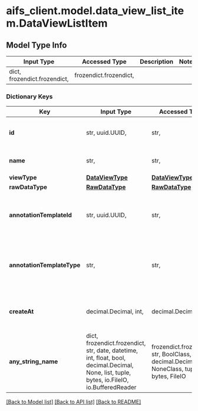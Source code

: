 # aifs_client.model.data_view_list_item.DataViewListItem

## Model Type Info
Input Type | Accessed Type | Description | Notes
------------ | ------------- | ------------- | -------------
dict, frozendict.frozendict,  | frozendict.frozendict,  |  | 

### Dictionary Keys
Key | Input Type | Accessed Type | Description | Notes
------------ | ------------- | ------------- | ------------- | -------------
**id** | str, uuid.UUID,  | str,  | the id of the data view | [optional] value must be a uuid
**name** | str,  | str,  | the name of the data view | [optional] 
**viewType** | [**DataViewType**](DataViewType.md) | [**DataViewType**](DataViewType.md) |  | [optional] 
**rawDataType** | [**RawDataType**](RawDataType.md) | [**RawDataType**](RawDataType.md) |  | [optional] 
**annotationTemplateId** | str, uuid.UUID,  | str,  | if data view is an annotation view, it has annotation template id | [optional] value must be a uuid
**annotationTemplateType** | str,  | str,  | if data view is an annotation view, it has annotation template type | [optional] 
**createAt** | decimal.Decimal, int,  | decimal.Decimal,  | Unix timestamp in ms | [optional] value must be a 64 bit integer
**any_string_name** | dict, frozendict.frozendict, str, date, datetime, int, float, bool, decimal.Decimal, None, list, tuple, bytes, io.FileIO, io.BufferedReader | frozendict.frozendict, str, BoolClass, decimal.Decimal, NoneClass, tuple, bytes, FileIO | any string name can be used but the value must be the correct type | [optional]

[[Back to Model list]](../../README.md#documentation-for-models) [[Back to API list]](../../README.md#documentation-for-api-endpoints) [[Back to README]](../../README.md)

